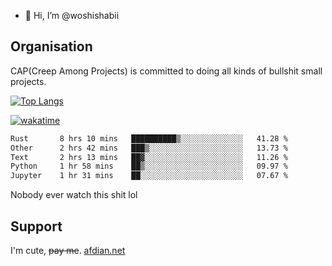 - 👋 Hi, I’m @woshishabii

## Organisation

CAP(Creep Among Projects) is committed to doing all kinds of bullshit small projects.

[![Top Langs](https://github-readme-stats.vercel.app/api/top-langs/?username=woshishabii&layout=compact)](https://github.com/anuraghazra/github-readme-stats)

[![wakatime](https://wakatime.com/badge/user/34d02784-acc1-4a16-82d7-33fdb53c4ed6.svg)](https://wakatime.com/@34d02784-acc1-4a16-82d7-33fdb53c4ed6)


<!--START_SECTION:waka-->

```txt
Rust       8 hrs 10 mins   ██████████▒░░░░░░░░░░░░░░   41.28 %
Other      2 hrs 42 mins   ███▒░░░░░░░░░░░░░░░░░░░░░   13.73 %
Text       2 hrs 13 mins   ██▓░░░░░░░░░░░░░░░░░░░░░░   11.26 %
Python     1 hr 58 mins    ██▒░░░░░░░░░░░░░░░░░░░░░░   09.97 %
Jupyter    1 hr 31 mins    ██░░░░░░░░░░░░░░░░░░░░░░░   07.67 %
```

<!--END_SECTION:waka-->

Nobody ever watch this shit lol

## Support
I'm cute, ~~pay me~~.
[afdian.net](https://afdian.com/a/woshishabi)

<!---
woshishabii/woshishabii is a ✨ special ✨ repository because its `README.md` (this file) appears on your GitHub profile.
You can click the Preview link to take a look at your changes.
--->
